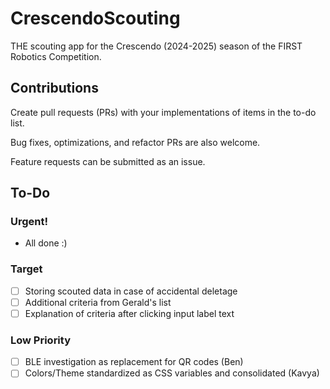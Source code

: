 # CrescendoScouting
THE scouting app for the Crescendo (2024-2025) season of the FIRST Robotics Competition.

## Contributions
Create pull requests (PRs) with your implementations of items in the to-do list.

Bug fixes, optimizations, and refactor PRs are also welcome.

Feature requests can be submitted as an issue.

## To-Do

### Urgent!
- All done :)

### Target
- [ ] Storing scouted data in case of accidental deletage
- [ ] Additional criteria from Gerald's list
- [ ] Explanation of criteria after clicking input label text

### Low Priority
- [ ] BLE investigation as replacement for QR codes (Ben)
- [ ] Colors/Theme standardized as CSS variables and consolidated (Kavya)
